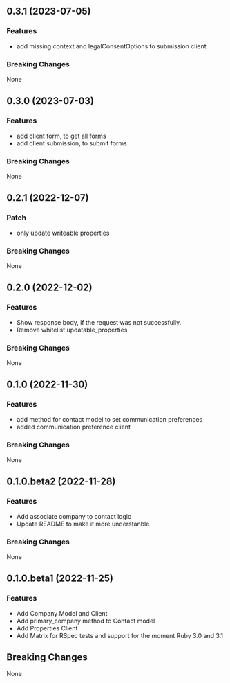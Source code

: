 ## 0.3.1 (2023-07-05)

### Features
* add missing context and legalConsentOptions to submission client

### Breaking Changes
None

## 0.3.0 (2023-07-03)

### Features
* add client form, to get all forms
* add client submission, to submit forms

### Breaking Changes
None

## 0.2.1 (2022-12-07)

### Patch
* only update writeable properties

### Breaking Changes
None

## 0.2.0 (2022-12-02)

### Features
* Show response body, if the request was not successfully.
* Remove whitelist updatable_properties

### Breaking Changes
None

## 0.1.0 (2022-11-30)

### Features
* add method for contact model to set communication preferences
* added communication preference client

### Breaking Changes
None

## 0.1.0.beta2 (2022-11-28)

### Features
* Add associate company to contact logic
* Update README to make it more understanble

### Breaking Changes
None

## 0.1.0.beta1 (2022-11-25)

### Features
* Add Company Model and Client
* Add primary_company method to Contact model
* Add Properties Client
* Add Matrix for RSpec tests and support for the moment Ruby 3.0 and 3.1

## Breaking Changes
None
